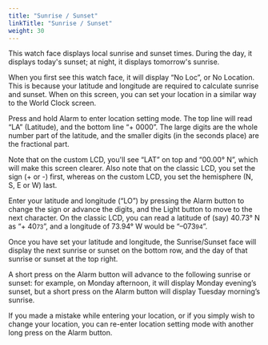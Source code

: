 ```yaml
---
title: "Sunrise / Sunset"
linkTitle: "Sunrise / Sunset"
weight: 30
---
```

This watch face displays local sunrise and sunset times. During the day, it displays today's sunset; at night, it displays tomorrow's sunrise.

When you first see this watch face, it will display “No Loc”, or No Location. This is because your latitude and longitude are required to calculate sunrise and sunset. When on this screen, you can set your location in a similar way to the World Clock screen.

Press and hold Alarm to enter location setting mode. The top line will read “LA” (Latitude), and the bottom line “+ 0000”. The large digits are the whole number part of the latitude, and the smaller digits (in the seconds place) are the fractional part. 

Note that on the custom LCD, you'll see “LAT” on top and “00.00° N”, which will make this screen clearer. Also note that on the classic LCD, you set the sign (+ or -) first, whereas on the custom LCD, you set the hemisphere (N, S, E or W) last.

Enter your latitude and longitude (“LO”) by pressing the Alarm button to change the sign or advance the digits, and the Light button to move to the next character. On the classic LCD, you can read a latitude of (say) 40.73° N as “+ 40<small>73</small>”, and a longitude of 73.94° W would be “–073<small>94</small>”.

Once you have set your latitude and longitude, the Sunrise/Sunset face will display the next sunrise or sunset on the bottom row, and the day of that sunrise or sunset at the top right.

A short press on the Alarm button will advance to the following sunrise or sunset: for example, on Monday afternoon, it will display Monday evening’s sunset, but a short press on the Alarm button will display Tuesday morning’s sunrise.

If you made a mistake while entering your location, or if you simply wish to change your location, you can re-enter location setting mode with another long press on the Alarm button.
